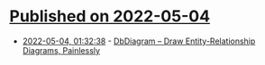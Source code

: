 # [Published on 2022-05-04](index.md)

* [2022-05-04, 01:32:38](https://news.ycombinator.com/item?id=31255800) - [DbDiagram – Draw Entity-Relationship Diagrams, Painlessly](https://dbdiagram.io/home)
